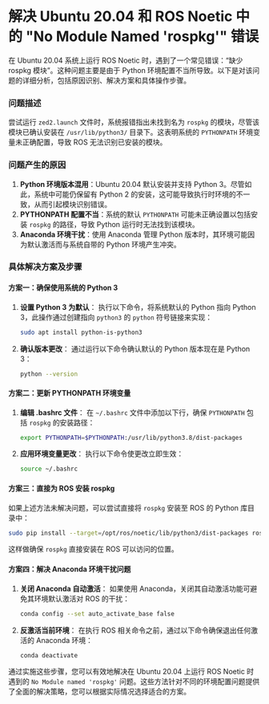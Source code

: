 # 解决 Ubuntu 20.04 和 ROS Noetic 中的 "No Module Named 'rospkg'" 错误

在 Ubuntu 20.04 系统上运行 ROS Noetic 时，遇到了一个常见错误：“缺少 rospkg 模块”。这种问题主要是由于 Python 环境配置不当所导致。以下是对该问题的详细分析，包括原因识别、解决方案和具体操作步骤。

### 问题描述
尝试运行 `zed2.launch` 文件时，系统报错指出未找到名为 `rospkg` 的模块，尽管该模块已确认安装在 `/usr/lib/python3/` 目录下。这表明系统的 `PYTHONPATH` 环境变量未正确配置，导致 ROS 无法识别已安装的模块。

### 问题产生的原因
1. **Python 环境版本混用**：Ubuntu 20.04 默认安装并支持 Python 3。尽管如此，系统中可能仍保留有 Python 2 的安装，这可能导致执行时环境的不一致，从而引起模块识别错误。
2. **PYTHONPATH 配置不当**：系统的默认 `PYTHONPATH` 可能未正确设置以包括安装 `rospkg` 的路径，导致 Python 运行时无法找到该模块。
3. **Anaconda 环境干扰**：使用 Anaconda 管理 Python 版本时，其环境可能因为默认激活而与系统自带的 Python 环境产生冲突。

### 具体解决方案及步骤
#### 方案一：确保使用系统的 Python 3
1. **设置 Python 3 为默认**：
   执行以下命令，将系统默认的 Python 指向 Python 3，此操作通过创建指向 `python3` 的 `python` 符号链接来实现：
   ```bash
   sudo apt install python-is-python3
   ```

2. **确认版本更改**：
   通过运行以下命令确认默认的 Python 版本现在是 Python 3：
   ```bash
   python --version
   ```

#### 方案二：更新 PYTHONPATH 环境变量
1. **编辑 .bashrc 文件**：
   在 `~/.bashrc` 文件中添加以下行，确保 `PYTHONPATH` 包括 `rospkg` 的安装路径：
   ```bash
   export PYTHONPATH=$PYTHONPATH:/usr/lib/python3.8/dist-packages
   ```

2. **应用环境变量更改**：
   执行以下命令使更改立即生效：
   ```bash
   source ~/.bashrc
   ```

#### 方案三：直接为 ROS 安装 rospkg
如果上述方法未解决问题，可以尝试直接将 `rospkg` 安装至 ROS 的 Python 库目录中：
```bash
sudo pip install --target=/opt/ros/noetic/lib/python3/dist-packages rospkg
```
这样做确保 `rospkg` 直接安装在 ROS 可以访问的位置。

#### 方案四：解决 Anaconda 环境干扰问题
1. **关闭 Anaconda 自动激活**：
   如果使用 Anaconda，关闭其自动激活功能可避免其环境默认激活对 ROS 的干扰：
   ```bash
   conda config --set auto_activate_base false
   ```

2. **反激活当前环境**：
   在执行 ROS 相关命令之前，通过以下命令确保退出任何激活的 Anaconda 环境：
   ```bash
   conda deactivate
   ```

通过实施这些步骤，您可以有效地解决在 Ubuntu 20.04 上运行 ROS Noetic 时遇到的 `No Module named 'rospkg'` 问题。这些方法针对不同的环境配置问题提供了全面的解决策略，您可以根据实际情况选择适合的方案。
